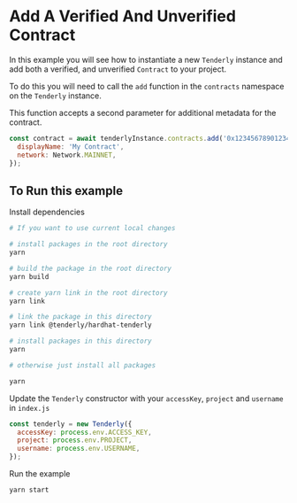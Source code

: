# Add A Verified And Unverified Contract

In this example you will see how to instantiate a new `Tenderly` instance and add both a verified, and unverified `Contract` to your project.

To do this you will need to call the `add` function in the `contracts` namespace on the `Tenderly` instance.

This function accepts a second parameter for additional metadata for the contract.
```javascript
const contract = await tenderlyInstance.contracts.add('0x1234567890123456789012345678901234567890', {
  displayName: 'My Contract',
  network: Network.MAINNET,
});
```


## To Run this example

Install dependencies

```bash
# If you want to use current local changes

# install packages in the root directory
yarn

# build the package in the root directory
yarn build

# create yarn link in the root directory
yarn link

# link the package in this directory
yarn link @tenderly/hardhat-tenderly

# install packages in this directory
yarn

# otherwise just install all packages

yarn
```

Update the `Tenderly` constructor with your `accessKey`, `project` and `username` in `index.js`

```javascript
const tenderly = new Tenderly({
  accessKey: process.env.ACCESS_KEY,
  project: process.env.PROJECT,
  username: process.env.USERNAME,
});
```

Run the example

```bash
yarn start
```
